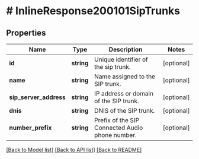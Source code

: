 # # InlineResponse200101SipTrunks

## Properties

Name | Type | Description | Notes
------------ | ------------- | ------------- | -------------
**id** | **string** | Unique identifier of the sip trunk. | [optional] 
**name** | **string** | Name assigned to the SIP trunk. | [optional] 
**sip_server_address** | **string** | IP address or domain of the SIP trunk. | [optional] 
**dnis** | **string** | DNIS of the SIP trunk. | [optional] 
**number_prefix** | **string** | Prefix of the SIP Connected Audio phone number. | [optional] 

[[Back to Model list]](../../README.md#documentation-for-models) [[Back to API list]](../../README.md#documentation-for-api-endpoints) [[Back to README]](../../README.md)


